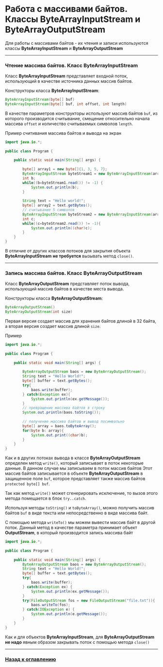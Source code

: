 # Работа с массивами байтов. Классы ByteArrayInputStream и ByteArrayOutputStream

Для работы с массивами байтов - их чтения и записи используются классы **ByteArrayInputStream** и **ByteArrayOutputStream**

---

### Чтение массива байтов. Класс ByteArrayInputStream

Класс **ByteArrayInputStream** представляет входной поток, использующий в качестве источника данных массив байтов. 

Конструкторы класса **ByteArrayInputStream**:

```java
ByteArrayInputStream(byte[] buf) 
ByteArrayInputStream(byte[] buf, int offset, int length) 
```

В качестве параметров конструкторы используют массив байтов `buf`, из которого производится считывание,
смещение относительно начала массива `offset` и количество считываемых символов `length`.

Пример считивания массива байтов и вывода на экран

```java
import java.io.*;
 
public class Program {
 
    public static void main(String[] args) {
         
        byte[] array1 = new byte[]{1, 3, 5, 7};
        ByteArrayInputStream byteStream1 = new ByteArrayInputStream(array1);
        int b;
        while((b=byteStream1.read()) != -1) {
            System.out.println(b);
        }
         
        String text = "Hello world!";
        byte[] array2 = text.getBytes();
        // считывание 5 символов
        ByteArrayInputStream byteStream2 = new ByteArrayInputStream(array2, 0, 5);
        int c;
        while((c=byteStream2.read()) != -1){
            System.out.println((char)c);
        }
    } 
}
```

В отличие от других классов потоков для закрытия объекта **ByteArrayInputStream** **не требуется** вызывать метод `close()`.

---

### Запись массива байтов. Класс ByteArrayOutputStream

Класс **ByteArrayOutputStream** представляет поток вывода, использующий массив байтов в качестве места вывода.

Конструкторы класса **ByteArrayOutputStream**:

```java
ByteArrayOutputStream() 
ByteArrayOutputStream(int size)
```

Первая версия создает массив для хранения байтов длиной в 32 байта, а вторая версия создает массив длиной `size`.

Пример 

```java
import java.io.*;
 
public class Program {
 
    public static void main(String[] args) {
         
        ByteArrayOutputStream baos = new ByteArrayOutputStream();
        String text = "Hello World!";
        byte[] buffer = text.getBytes();
        try{
            baos.write(buffer);
        } catch(Exception ex){
            System.out.println(ex.getMessage());
        }
        // превращение массива байтов в строку
        System.out.println(baos.toString());
         
        // получение массива байтов и вывод посимвольно
        byte[] array = baos.toByteArray();
        for(byte b: array){
            System.out.print((char)b);
        }
    } 
}
```

Как и в других потоках вывода в классе **ByteArrayOutputStream** определен метод `write()`, который записывает в поток некоторые данные.
В данном случае мы записываем в поток массив байтов
Этот массив байтов записывается в объекте **ByteArrayOutputStream** в защищенное поле `buf`,
которое представляет также массив байтов `protected byte[] buf`.

Так как метод `write()` может сгенерировать исключение, то вызов этого метода помещается в блок `try..catch`.

Используя методы `toString()` и `toByteArray()`, можно получить массив байтов `buf` в виде текста или непосредственно в виде массива байт.

С помощью метода `writeTo()` мы можем вывести массив байт в другой поток.
Данный метод в качестве параметра принимает объект **OutputStream**, в который производится запись массива байт

```java
import java.io.*;
 
public class Program {
 
    public static void main(String[] args) {
        ByteArrayOutputStream baos = new ByteArrayOutputStream();
        String text = "Hello World!";
        byte[] buffer = text.getBytes();
        try{
            baos.write(buffer);
        } catch(Exception ex) {
            System.out.println(ex.getMessage());
        }
        try(FileOutputStream fos = new FileOutputStream("file.txt")){
            baos.writeTo(fos);
        } catch(IOException e) {
            System.out.println(e.getMessage());
        }
    } 
}
```

Как и для объектов **ByteArrayInputStream**, для **ByteArrayOutputStream** **не надо** явным образом закрывать поток с помощью метода `close()`

---

### [Назад к оглавлению](./README.md)